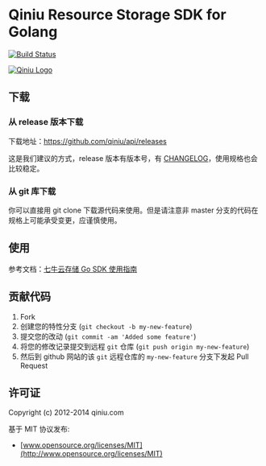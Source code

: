 Qiniu Resource Storage SDK for Golang
===

[![Build Status](https://api.travis-ci.org/qiniu/api.png?branch=master)](https://travis-ci.org/qiniu/api)

[![Qiniu Logo](http://qiniutek.com/images/logo-2.png)](http://qiniu.com/)

## 下载

### 从 release 版本下载

下载地址：https://github.com/qiniu/api/releases

这是我们建议的方式，release 版本有版本号，有 [CHANGELOG](https://github.com/qiniu/api/blob/develop/CHANGELOG.md)，使用规格也会比较稳定。

### 从 git 库下载

你可以直接用 git clone 下载源代码来使用。但是请注意非 master 分支的代码在规格上可能承受变更，应谨慎使用。


## 使用

参考文档：[七牛云存储 Go SDK 使用指南](https://developer.qiniu.com)

## 贡献代码

1. Fork
2. 创建您的特性分支 (`git checkout -b my-new-feature`)
3. 提交您的改动 (`git commit -am 'Added some feature'`)
4. 将您的修改记录提交到远程 `git` 仓库 (`git push origin my-new-feature`)
5. 然后到 github 网站的该 `git` 远程仓库的 `my-new-feature` 分支下发起 Pull Request

## 许可证

Copyright (c) 2012-2014 qiniu.com

基于 MIT 协议发布:

* [www.opensource.org/licenses/MIT](http://www.opensource.org/licenses/MIT)
